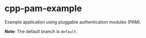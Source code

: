 # cpp-pam-example
Example application using pluggable authentication modules (PAM).

**Note**: The default branch is `default`.
